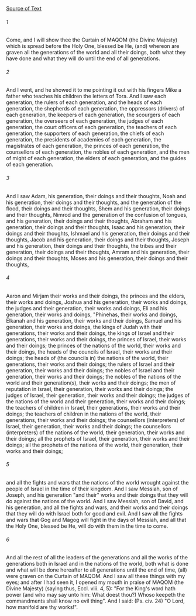 [Source of Text](https://github.com/scrollmapper/bible_databases_deuterocanonical)

###### 1
Come, and I will show thee the Curtain of MAQOM (the Divine Majesty) which is spread before the Holy One, blessed be He, (and) whereon are graven all the generations of the world and all their doings, both what they have done and what they will do until the end of all generations.

###### 2
And I went, and he showed it to me pointing it out with his fingers Mike a father who teaches his children the letters of Tora. And I saw each generation, the rulers of each generation,
and the heads of each generation,
the shepherds of each generation,
the oppressors (drivers) of each generation,
the keepers of each generation,
the scourgers of each generation,
the overseers of each generation,
the judges of each generation,
the court officers of each generation,
the teachers of each generation,
the supporters of each generation,
the chiefs of each generation,
the presidents of academies of each generation,
the magistrates of each generation,
the princes of each generation,
the counsellors of each generation,
the nobles of each generation,
and the men of might of each generation,
the elders of each generation,
and the guides of each generation.


###### 3
And I saw Adam, his generation, their doings and their thoughts, Noah and his generation, their doings and their thoughts, and the generation of the flood, their doings and their thoughts, Shem and his generation, their doings and their thoughts, Nimrod and the generation of the confusion of tongues, and his generation, their doings and their thoughts, Abraham and his generation, their doings and their thoughts, Isaac and his generation, their doings and their thoughts, Ishmael and his generation, their doings and their thoughts, Jacob and his generation, their doings and their thoughts, Joseph and his generation, their doings and their thoughts, the tribes and their generation, their doings and their thoughts, Amram and his generation, their doings and their thoughts, Moses and his generation, their doings and their thoughts,

###### 4
Aaron and Mirjam their works and their doings, the princes and the elders, their works and doings, Joshua and his generation, their works and doings, the judges and their generation, their works and doings, Eli and his generation, their works and doings, "Phinehas, their works and doings, Elkanah and his generation, their works and their doings, Samuel and his generation, their works and doings, the kings of Judah with their generations, their works and their doings, the kings of Israel and their generations, their works and their doings, the princes of Israel, their works and their doings; the princes of the nations of the world, their works and their doings, the heads of the councils of Israel, their works and their doings; the heads of (the councils in) the nations of the world, their generations, their works and their doings; the rulers of Israel and their generation, their works and their doings; the nobles of Israel and their generation, their works and their doings; the nobles of the nations of the world and their generation(s), their works and their doings; the men of reputation in Israel, their generation, their works and their doings; the judges of Israel, their generation, their works and their doings; the judges of the nations of the world and their generation, their works and their doings; the teachers of children in Israel, their generations, their works and their doings; the teachers of children in the nations of the world, their generations, their works and their doings; the counsellors (interpreters) of Israel, their generation, their works and their doings; the counsellors (interpreters) of the nations of the world, their generation, their works and their doings; all the prophets of Israel, their generation, their works and their doings; all the prophets of the nations of the world, their generation, their works and their doings;

###### 5
and all the fights and wars that the nations of the world wrought against the people of Israel in the time of their kingdom. And I saw Messiah, son of Joseph, and his generation "and their" works and their doings that they will do against the nations of the world. And I saw Messiah, son of David, and his generation, and all the fights and wars, and their works and their doings that they will do with Israel both for good and evil. And I saw all the fights and wars that Gog and Magog will fight in the days of Messiah, and all that the Holy One, blessed be He, will do with them in the time to come.

###### 6
And all the rest of all the leaders of the generations and all the works of the generations both in Israel and in the nations of the world, both what is done and what will be done hereafter to all generations until the end of time, (all) were graven on the Curtain of MAQOM. And I saw all these things with my eyes; and after I had seen it, I opened my mouth in praise of MAQOM (the Divine Majesty) (saying thus, Eccl. viii. 4, 5): "For the King's word hath power (and who may say unto him: What doest thou?) Whoso keepeth the commandments shall know no evil thing". And I said: (Ps. civ. 24) "O Lord, how manifold are thy works!".